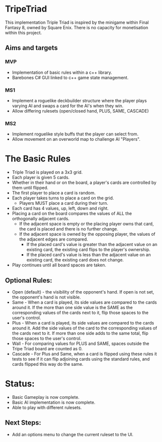 # TripeTriad
This implementation Triple Triad is inspired by the minigame within Final Fantasy 8, owned by Square Enix. There is no capacity for monetisation within this project.

## Aims and targets
### MVP
  - Implementation of basic rules within a c++ library.
  - Barebones C# GUI linked to c++ game state management.
### MS1
  - Implement a roguelike deckbuilder structure where the player plays varying AI and swaps a card for the AI's when they win.
  - Allow differing rulesets (open/closed hand, PLUS, SAME, CASCADE)
### MS2
  - Implement roguelike style buffs that the player can select from.
  - Allow movement on an overworld map to challenge AI "Players".

# The Basic Rules
- Triple Triad is played on a 3x3 grid.
- Each player is given 5 cards.
- Whether in their hand or on the board, a player's cards are controlled by them until flipped.
- The first player to place a card is random.
- Each player takes turns to place a card on the grid.
  - Players MUST place a card during their turn.
- Each card has 4 values, up, left, down and right.
- Placing a card on the board compares the values of ALL the orthogonally adjacent cards.
  - If the adjacent space is empty or the placing player owns that card, the card is placed and there is no further change.
  - If the adjacent space is owned by the opposing player, the values of the adjacent edges are compared.
    - If the placed card's value is greater than the adjacent value on an existing card, the existing card flips to the player's ownership.
    - If the placed card's value is less than the adjacent value on an existing card, the existing card does not change.
- Play continues until all board spaces are taken.
## Optional Rules:
- Open (default) - the visibility of the opponent's hand. If open is not set, the opponent's hand is not visible.
- Same - When a card is played, its side values are compared to the cards around it. If the more than one side value is the SAME as the corresponding values of the cards next to it, flip those spaces to the user's control.
- Plus - When a card is played, its side values are compared to the cards around it. Add the side values of the card to the corresponding values of the cards next to it. If more than one side adds to the same total, flip those spaces to the user's control.
- Wall - For comparing values for PLUS and SAME, spaces outside the Tripe Triad board are counted as 0.
- Cascade - For Plus and Same, when a card is flipped using these rules it tests to see if it can flip adjoining cards using the standard rules, and cards flipped this way do the same.

# Status:
- Basic Gameplay is now complete.
- Basic AI implementation is now complete.
- Able to play with different rulesets.
## Next Steps:
- Add an options menu to change the current ruleset to the UI.
